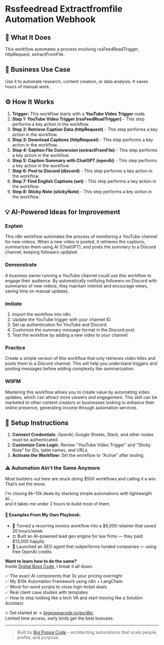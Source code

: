 # Rssfeedread Extractfromfile Automation Webhook

## 🚀 What It Does
This workflow automates a process involving rssFeedReadTrigger, httpRequest, extractFromFile.

## 💼 Business Use Case
Use it to automate research, content creation, or data analysis. It saves hours of manual work.

## ⚙️ How It Works
1.  **Trigger:** This workflow starts with a **YouTube Video Trigger** node.
2. **Step 1: YouTube Video Trigger (rssFeedReadTrigger)** - This step performs a key action in the workflow.
3. **Step 2: Retrieve Caption Data (httpRequest)** - This step performs a key action in the workflow.
4. **Step 3: Download Captions (httpRequest)** - This step performs a key action in the workflow.
5. **Step 4: Caption File Conversion (extractFromFile)** - This step performs a key action in the workflow.
6. **Step 5: Caption Summary with ChatGPT (openAi)** - This step performs a key action in the workflow.
7. **Step 6: Post to Discord (discord)** - This step performs a key action in the workflow.
8. **Step 7: Find English Captions (set)** - This step performs a key action in the workflow.
9. **Step 8: Sticky Note (stickyNote)** - This step performs a key action in the workflow.

## 💡 AI-Powered Ideas for Improvement
### Explain
This n8n workflow automates the process of monitoring a YouTube channel for new videos. When a new video is posted, it retrieves the captions, summarizes them using AI (ChatGPT), and posts the summary to a Discord channel, keeping followers updated.

### Demonstrate
A business owner running a YouTube channel could use this workflow to engage their audience. By automatically notifying followers on Discord with summaries of new videos, they maintain interest and encourage views, saving time on manual updates.

### Imitate
1. Import the workflow into n8n.
2. Update the YouTube trigger with your channel ID.
3. Set up authentication for YouTube and Discord.
4. Customize the summary message format in the Discord post.
5. Test the workflow by adding a new video to your channel.

### Practice
Create a simple version of this workflow that only retrieves video titles and posts them to a Discord channel. This will help you understand triggers and posting messages before adding complexity like summarization.

### WIIFM
Mastering this workflow allows you to create value by automating video updates, which can attract more viewers and engagement. This skill can be marketed to other content creators or businesses looking to enhance their online presence, generating income through automation services.

## 🔧 Setup Instructions
1. **Connect Credentials:** OpenAI, Google Sheets, Slack, and other nodes must be authenticated.
2. **Customize Core Logic:** Review "YouTube Video Trigger" and "Sticky Note" for IDs, table names, and URLs.
3. **Activate the Workflow:** Set the workflow to "Active" after testing.

### ⚠️ Automation Ain’t the Same Anymore

Most builders out here are stuck doing $500 workflows and calling it a win.  
That’s not the move.  

I'm closing $6k–$13k deals by stacking simple automations with lightweight AI...  
and it takes me under 2 hours to build most of them.

#### 🧠 Examples From My Own Playbook:
- 🔁 Turned a recurring invoice workflow into a $6,000 retainer that saved 20 hours/week  
- ⚖️ Built an AI-powered lead gen engine for law firms — they paid $13,000 happily  
- 🚀 Launched an SEO agent that outperforms funded companies — using free OpenAI credits  

**Want to learn how to do the same?**  
Inside [Digital Boss Code](https://bigpoppacode.io/go/dbc), I break it all down:

✅ The exact AI components that 3x your pricing overnight  
✅ My $15k Automation Framework using n8n + LangChain  
✅ Word-for-word scripts to close high-ticket deals  
✅ Real client case studies with templates  
✅ How to stop looking like a tech VA and start moving like a Solution Architect  

🔥 Get started at → [bigpoppacode.io/go/dbc](https://bigpoppacode.io/go/dbc)  
Limited time access, early birds get the best bonuses.

---
> Built by [Big Poppa Code](https://bigpoppacode.io) – architecting automations that scale people, profits, and purpose.
